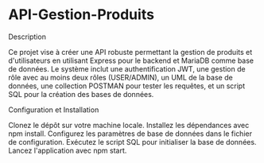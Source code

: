 # API-Gestion-Produits
Description

Ce projet vise à créer une API robuste permettant la gestion de produits et d'utilisateurs en utilisant Express pour le backend et MariaDB comme base de données. Le système inclut une authentification JWT, une gestion de rôle avec au moins deux rôles (USER/ADMIN), un UML de la base de données, une collection POSTMAN pour tester les requêtes, et un script SQL pour la création des bases de données.

Configuration et Installation

Clonez le dépôt sur votre machine locale.
Installez les dépendances avec npm install.
Configurez les paramètres de base de données dans le fichier de configuration.
Exécutez le script SQL pour initialiser la base de données.
Lancez l'application avec npm start.

